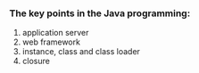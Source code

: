 ### The key points in the Java programming:

1. application server
2. web framework
3. instance, class and class loader
4. closure
